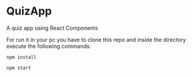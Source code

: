 # QuizApp
A quiz app using React Components

For run it in your pc you have to clone this repo and inside the directory execute the following commands:
```
npm install
```
```
npm start
```